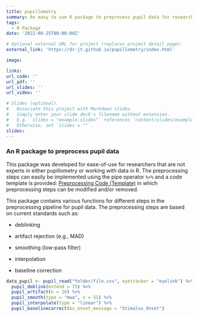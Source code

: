 ```yaml
---
title: pupillometry
summary: An easy to use R package to preprocess pupil data for researchers that are not experts in either pupillometry or working with data in R
tags:
  - R Package
date: '2022-08-25T00:00:00Z'

# Optional external URL for project (replaces project detail page).
external_link: 'https://dr-jt.github.io/pupillometry/index.html'

image:

links:
url_code: ''
url_pdf: ''
url_slides: ''
url_video: ''

# Slides (optional).
#   Associate this project with Markdown slides.
#   Simply enter your slide deck's filename without extension.
#   E.g. `slides = "example-slides"` references `content/slides/example-slides.md`.
#   Otherwise, set `slides = ""`.
slides: 
---
```


### An R package to preprocess pupil data

This package was developed for ease-of-use for researchers that are not experts in either pupillometry or working with data in R. The preprocessing steps can easily be implemented using the pipe operator `%>%` and a code template is provided: [Preprocessing Code (Template)](https://dr-jt.github.io/pupillometry/articles/preprocess_overview.html) in which preprocessing steps can be modified and/or removed.

This package contains various functions for different steps in the preprocessing pipeline for pupil data. The preprocessing steps are based on current standards such as:

- deblinking

- artifact rejection (e.g., MAD)

- smoothing (low-pass filter)

- interpolation

- baseline correction

```r
data_pupil <- pupil_read("folder/file.csv", eyetracker = "eyelink") %>%
  pupil_deblink(extend = 75) %>%
  pupil_artifact(n = 16) %>%
  pupil_smooth(type = "mwa", n = 51) %>%
  pupil_interpolate(type = "linear") %>%
  pupil_baselinecorrect(bc_onset_message = "Stimulus_Onset")
```
